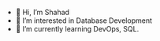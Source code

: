- 👋 Hi, I’m Shahad
- 👀 I’m interested in Database Development 
- 🌱 I’m currently learning DevOps, SQL. 

<!---
iShahadA/iShahadA is a ✨ special ✨ repository because its `README.md` (this file) appears on your GitHub profile.
You can click the Preview link to take a look at your changes.
--->
